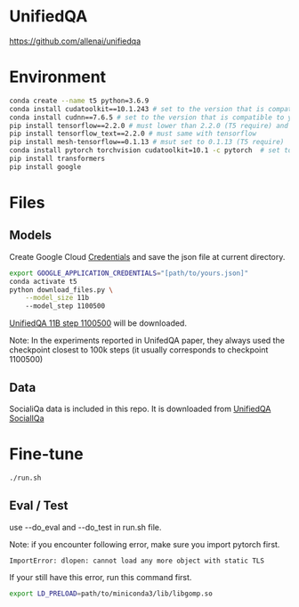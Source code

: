 # UnifiedQA
https://github.com/allenai/unifiedqa

# Environment
```bash
conda create --name t5 python=3.6.9
conda install cudatoolkit==10.1.243 # set to the version that is compatible to your GPU
conda install cudnn==7.6.5 # set to the version that is compatible to your GPU
pip install tensorflow==2.2.0 # must lower than 2.2.0 (T5 require) and installed by pip 
pip install tensorflow_text==2.2.0 # must same with tensorflow
pip install mesh-tensorflow==0.1.13 # msut set to 0.1.13 (T5 require)
conda install pytorch torchvision cudatoolkit=10.1 -c pytorch  # set to the version that is compatible to your GPU
pip install transformers
pip install google
```

# Files
## Models
Create Google Cloud [Credentials](https://cloud.google.com/docs/authentication/getting-started#creating_a_service_account) and save the json file at current directory.

```bash
export GOOGLE_APPLICATION_CREDENTIALS="[path/to/yours.json]"
conda activate t5
python download_files.py \
    --model_size 11b
    --model_step 1100500
```
[UnifiedQA 11B step 1100500](https://console.cloud.google.com/storage/browser/unifiedqa/models/11B) will be downloaded. 

Note: In the experiments reported in UnifedQA paper, they always used the checkpoint closest to 100k steps (it usually corresponds to checkpoint 1100500)

## Data
SocialiQa data is included in this repo. It is downloaded from [UnifiedQA SocialIQa](https://console.cloud.google.com/storage/browser/unifiedqa/data/social_iqa)

# Fine-tune
```bash
./run.sh
```
## Eval / Test
use --do_eval and --do_test in run.sh file. 


Note: if you encounter following error, make sure you import pytorch first.
```bash
ImportError: dlopen: cannot load any more object with static TLS 
```
If your still have this error, run this command first.
```bash
export LD_PRELOAD=path/to/miniconda3/lib/libgomp.so
```